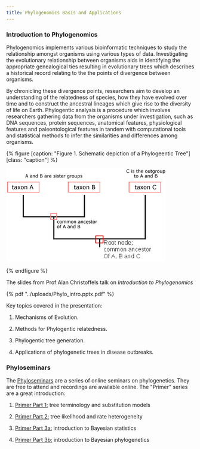 ```yaml
---
title: Phylogenomics Basis and Applications
---
```

### Introduction to Phylogenomics

Phylogenomics implements various bioinformatic techniques to study the relationship amongst organisms using various types of data. Investigating the evolutionary relationship between organisms aids in identifying the appropriate genealogical ties resulting in evolutionary trees which describes a historical record relating to the the points of divergence between organisms. 

By chronicling these divergence points, researchers aim to develop an understanding of the relatedness of species, how they have evolved over time and to construct the ancestral lineages which give rise to the diversity of life on Earth. Phylogentic analysis is a procedure which involves researchers gathering data from the organisms under investigation, such as DNA sequences, protein sequences, anatomical features, physiological features and paleontological features in tandem with computational tools and statistical methods to infer the similarities and differences among organisms.



{% figure [caption: "Figure 1. Schematic depiction of a Phylogeentic Tree"] [class: "caption"] %}

![Alt Text](../img/3taxon-tree.png)

{% endfigure %}

The slides from Prof Alan Christoffels talk on _Introduction to Phylogenomics_

{% pdf "../uploads/Phylo_intro.pptx.pdf" %}


Key topics covered in the presentation:

1. Mechanisms of Evolution.

2. Methods for Phylogentic relatedness.

3. Phylogentic tree generation.

4. Applications of phylogenetic trees in disease outbreaks.

### Phyloseminars

The [Phyloseminars](http://phyloseminar.org/index.html) are a series of online seminars on phylogenetics. They are free to attend
and recordings are available online. The "Primer" series are a great introduction:

1. [Primer Part 1:](https://www.youtube.com/watch?v=1r4z0YJq580) tree terminology and substitution models

2. [Primer Part 2:](https://www.youtube.com/watch?v=UsLeY0wZr4Y) tree likelihood and rate heterogeneity

3. [Primer Part 3a:](https://www.youtube.com/watch?v=4PWlnNsfz90) introduction to Bayesian statistics

4. [Primer Part 3b:](https://www.youtube.com/watch?v=TLtOS--YwkU) introduction to Bayesian phylogenetics

